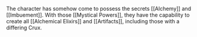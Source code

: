 The character has somehow come to possess the secrets [[Alchemy]] and [[Imbuement]]. With those [[Mystical Powers]], they have the capability to create all [[Alchemical Elixirs]] and [[Artifacts]], including those with a differing Crux.
